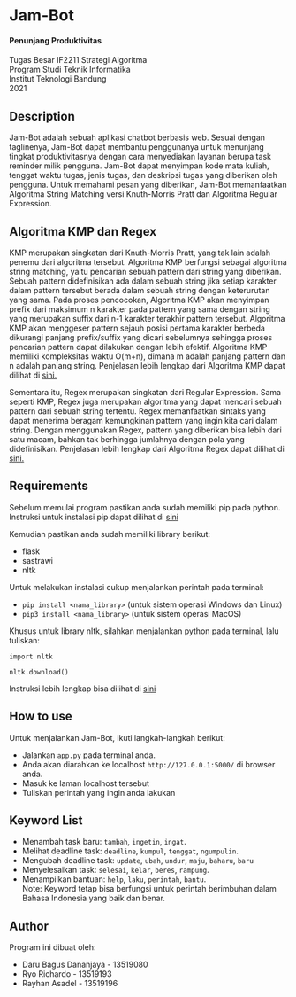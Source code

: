 # Jam-Bot
#### Penunjang Produktivitas
Tugas Besar IF2211 Strategi Algoritma<br>
Program Studi Teknik Informatika<br>
Institut Teknologi Bandung<br>
2021

## Description
Jam-Bot adalah sebuah aplikasi chatbot berbasis web. Sesuai dengan taglinenya, Jam-Bot dapat membantu penggunanya untuk menunjang tingkat produktivitasnya dengan cara menyediakan layanan berupa task reminder milik pengguna. Jam-Bot dapat menyimpan kode mata kuliah, tenggat waktu tugas, jenis tugas, dan deskripsi tugas yang diberikan oleh pengguna. Untuk memahami pesan yang diberikan, Jam-Bot memanfaatkan Algoritma String Matching versi Knuth-Morris Pratt dan Algoritma Regular Expression.

## Algoritma KMP dan Regex
KMP merupakan singkatan dari Knuth-Morris Pratt, yang tak lain adalah penemu dari algoritma tersebut. Algoritma KMP berfungsi sebagai algoritma string matching, yaitu pencarian sebuah pattern dari string yang diberikan. Sebuah pattern didefinisikan ada dalam sebuah string jika setiap karakter dalam pattern tersebut berada dalam sebuah string dengan keterurutan yang sama. Pada proses pencocokan, Algoritma KMP akan menyimpan prefix dari maksimum n karakter pada pattern yang sama dengan string yang merupakan suffix dari n-1 karakter terakhir pattern tersebut. Algoritma KMP akan menggeser pattern sejauh posisi pertama karakter berbeda dikurangi panjang prefix/suffix yang dicari sebelumnya sehingga proses pencarian pattern dapat dilakukan dengan lebih efektif. Algoritma KMP memiliki kompleksitas waktu O(m+n), dimana m adalah panjang pattern dan n adalah panjang string. Penjelasan lebih lengkap dari Algoritma KMP dapat dilihat di [sini.](https://informatika.stei.itb.ac.id/~rinaldi.munir/Stmik/2020-2021/Pencocokan-string-2021.pdf)

Sementara itu, Regex merupakan singkatan dari Regular Expression. Sama seperti KMP, Regex juga merupakan algoritma yang dapat mencari sebuah pattern dari sebuah string tertentu. Regex memanfaatkan sintaks yang dapat menerima beragam kemungkinan pattern yang ingin kita cari dalam string. Dengan menggunakan Regex, pattern yang diberikan bisa lebih dari satu macam, bahkan tak berhingga jumlahnya dengan pola yang didefinisikan. Penjelasan lebih lengkap dari Algoritma Regex dapat dilihat di [sini.](https://informatika.stei.itb.ac.id/~rinaldi.munir/Stmik/2018-2019/String-Matching-dengan-Regex-2019.pdf)

## Requirements
Sebelum memulai program pastikan anda sudah memiliki pip pada python. Instruksi untuk instalasi pip dapat dilihat di [sini](https://www.geeksforgeeks.org/download-and-install-pip-latest-version/)

Kemudian pastikan anda sudah memiliki library berikut:
* flask
* sastrawi
* nltk

Untuk melakukan instalasi cukup menjalankan perintah pada terminal:

* `pip install <nama_library>` (untuk sistem operasi Windows dan Linux)
* `pip3 install <nama_library>` (untuk sistem operasi MacOS)

Khusus untuk library nltk, silahkan menjalankan python pada terminal, lalu tuliskan:

`import nltk `

`nltk.download()`

Instruksi lebih lengkap bisa dilihat di [sini](https://www.guru99.com/download-install-nltk.html)

## How to use
Untuk menjalankan Jam-Bot, ikuti langkah-langkah berikut:
* Jalankan `app.py` pada terminal anda.
* Anda akan diarahkan ke localhost `http://127.0.0.1:5000/` di browser anda.
* Masuk ke laman localhost tersebut
* Tuliskan perintah yang ingin anda lakukan

## Keyword List
* Menambah task baru: `tambah`, `ingetin`, `ingat`. 
* Melihat deadline task: `deadline`, `kumpul`, `tenggat`, `ngumpulin`.
* Mengubah deadline task: `update`, `ubah`, `undur`, `maju`, `baharu`, `baru`
* Menyelesaikan task: `selesai`, `kelar`, `beres`, `rampung`.
* Menampilkan bantuan: `help`, `laku`, `perintah`, `bantu`. <br>
Note: Keyword tetap bisa berfungsi untuk perintah berimbuhan dalam Bahasa Indonesia yang baik dan benar.

## Author
Program ini dibuat oleh:
* Daru Bagus Dananjaya - 13519080
* Ryo Richardo - 13519193
* Rayhan Asadel - 13519196
